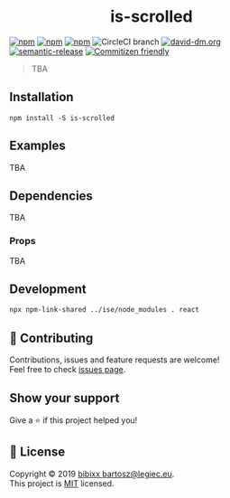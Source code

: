 <h1 align="center">is-scrolled</h1>

[![npm](https://badgen.net/npm/v/is-scrolled)](https://www.npmjs.com/package/is-scrolled)
[![npm](https://badgen.net/npm/dt/is-scrolled)](https://www.npmjs.com/package/is-scrolled)
[![npm](https://badgen.net/npm/dm/is-scrolled)](https://www.npmjs.com/package/is-scrolled)
![CircleCI branch](https://badgen.net/circleci/github/bibixx/is-scrolled)
[![david-dm.org](https://badgen.net/david/dep/bibixx/is-scrolled)](https://david-dm.org/bibixx/is-scrolled)
[![semantic-release](https://img.shields.io/badge/%20%20%F0%9F%93%A6%F0%9F%9A%80-semantic--release-e10079.svg)](https://github.com/semantic-release/semantic-release)
[![Commitizen friendly](https://badgen.net/badge/commitizen/friendly/green)](http://commitizen.github.io/cz-cli/)

> TBA

## Installation

`npm install -S is-scrolled`

## Examples

TBA

## Dependencies

TBA


### Props

TBA

## Development

```bash
npx npm-link-shared ../ise/node_modules . react
```

## 🤝 Contributing

Contributions, issues and feature requests are welcome!<br />Feel free to check [issues page](https://github.com/bibixx/is-scrolled/issues).

## Show your support

Give a ⭐️ if this project helped you!

## 📝 License

Copyright © 2019 [bibixx <bartosz@legiec.eu>](https://github.com/bibixx).<br />
This project is [MIT](https://github.com/bibixx/is-scrolled/blob/master/LICENSE) licensed.
